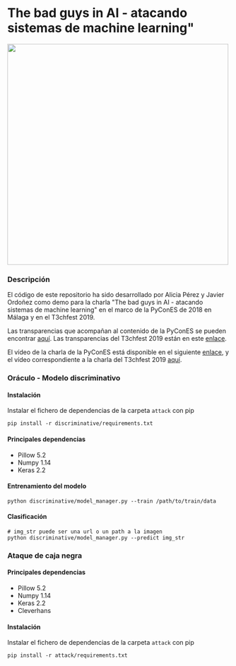 # The bad guys in AI - atacando sistemas de machine learning"

<img src="https://github.com/aliciapj/pycon18-attack/blob/master/figure/results.png?raw=true" height="500">

### Descripción
El código de este repositorio ha sido desarrollado por Alicia Pérez y Javier Ordoñez como demo para la charla
"The bad guys in AI - atacando sistemas de machine learning" en el marco de la PyConES de 2018 en Málaga y en el T3chfest 2019.

Las transparencias que acompañan al contenido de la PyConES se pueden encontrar [aquí](/slides/PyCon2018_The_bad_guys_in_AI.pdf). Las transparencias del T3chfest 2019 están en este [enlace](https://docs.google.com/presentation/d/1YouJcWetSEbdBBSrXJWGlG-UfErXKsVGDpBn1dXpTKM/edit#slide=id.g35f391192_00).

El vídeo de la charla de la PyConES está disponible en el siguiente [enlace](https://www.youtube.com/watch?v=D2m9Ejx6S9k), y el vídeo correspondiente a la charla del T3chfest 2019 [aquí](https://youtu.be/d-8DdW7MTxQ).

### Oráculo - Modelo discriminativo

#### Instalación
Instalar el fichero de dependencias de la carpeta `attack` con pip
```
pip install -r discriminative/requirements.txt
```

#### Principales dependencias
- Pillow 5.2
- Numpy 1.14
- Keras 2.2

#### Entrenamiento del modelo
```
python discriminative/model_manager.py --train /path/to/train/data
```

#### Clasificación
```
# img_str puede ser una url o un path a la imagen
python discriminative/model_manager.py --predict img_str
```

### Ataque de caja negra

#### Principales dependencias
- Pillow 5.2
- Numpy 1.14
- Keras 2.2
- Cleverhans

#### Instalación

Instalar el fichero de dependencias de la carpeta `attack` con pip
```
pip install -r attack/requirements.txt
```
